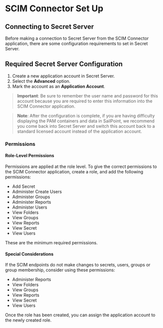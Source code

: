 [title]: # (Setting up SCIM)
[tags]: # (connecting,configuration)
[priority]: # (200)
# SCIM Connector Set Up

## Connecting to Secret Server

Before making a connection to Secret Server from the SCIM Connector application, there are some configuration requirements to set in Secret Server.

## Required Secret Server Configuration

1. Create a new application account in Secret Server.
2. Select the __Advanced__ option.
3. Mark the account as an __Application Account__.  

>**Important**: Be sure to remember the user name and password for this account because you are required to enter this information into the SCIM Connector application.  

>**Note**: After the configuration is complete, if you are having difficulty displaying the PAM containers and data in SailPoint, we recommend you come back into Secret Server and switch this account back to a standard licensed account instead of the application account.

### Permissions

#### Role-Level Permissions

Permissions are applied at the role level. To give the correct permissions to the SCIM Connector application, create a role, and add the following permissions:

- Add Secret
- Administer Create Users
- Administer Groups
- Administer Reports
- Administer Users
- View Folders
- View Groups
- View Reports
- View Secret
- View Users

These are the minimum required permissions.

#### Special Considerations

If the SCIM endpoints do not make changes to secrets, users, groups or group membership, consider using these permissions:

- Administer Reports
- View Folders
- View Groups
- View Reports
- View Secret
- View Users

Once the role has been created, you can assign the application account to the
newly created role.
